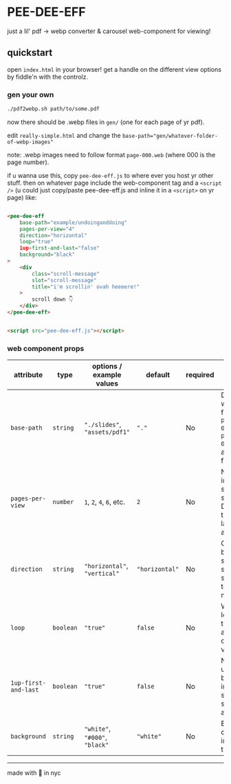 # PEE-DEE-EFF

just a lil' pdf -> webp converter & carousel web-component for viewing!

## quickstart

open `index.html` in your browser! get a handle on the different view options by fiddle'n with the controlz.

### gen your own

```sh
./pdf2webp.sh path/to/some.pdf
```

now there should be .webp files in `gen/` (one for each page of yr pdf).

edit `really-simple.html` and change the `base-path="gen/whatever-folder-of-webp-images"`

note: .webp images need to follow format `page-000.web` (where 000 is the page number).

if u wanna use this, copy `pee-dee-eff.js` to where ever you host yr other stuff. then on whatever page include the web-component tag and a `<script />` (u could just copy/paste pee-dee-eff.js and inline it in a `<script>` on yr page) like:

```html

<pee-dee-eff
    base-path="example/undoinganddoing"
    pages-per-view="4"
    direction="horizontal"
    loop="true"
    1up-first-and-last="false"
    background="black"
>
    <div
        class="scroll-message"
        slot="scroll-message"
        title="i'm scrollin' ovah heeeere!"
    >
        scroll down 👇
    </div>
</pee-dee-eff>


<script src="pee-dee-eff.js"></script>
```

### web component props

| attribute            | type      | options / example values       | default        | required | description                                                                              |
| -------------------- | --------- | ------------------------------ | -------------- | -------- | ---------------------------------------------------------------------------------------- |
| `base-path`          | `string`  | `"./slides"`, `"assets/pdf1"`  | `"."`          | No       | Directory where image files like `page-000.webp`, `page-001.webp`, etc. are loaded from. |
| `pages-per-view`     | `number`  | `1`, `2`, `4`, `6`, etc.       | `2`            | No       | Number of images shown per slide. Determines the grid layout automatically.              |
| `direction`          | `string`  | `"horizontal"`, `"vertical"`   | `"horizontal"` | No       | Chooses between swipe-to-slide and scroll-down-to-browse modes.                          |
| `loop`               | `boolean` | `"true"`                       | `false`        | No       | Whether to loop back to the first slide after the last one, and vice versa.              |
| `1up-first-and-last` | `boolean` | `"true"`                       | `false`        | No       | Not currently used in logic, but may be intended for showing single pages at start/end.  |
| `background`         | `string`  | `"white"`, `"#000"`, `"black"` | `"white"`      | No       | Background color of each image cell in the grid.                                         |


---
made with 💖 in nyc
